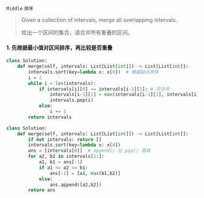 `Middle`    `排序`

> Given a collection of intervals, merge all overlapping intervals.
>
> 给出一个区间的集合，请合并所有重叠的区间。

#### 1. 先根据最小值对区间排序，再比较是否重叠

```python
class Solution:
    def merge(self, intervals: List[List[int]]) -> List[List[int]]:
        intervals.sort(key=lambda x: x[0])  # 根据起点排序
        i = 1
        while i < len(intervals):
            if intervals[i][0] <= intervals[i-1][1]: # 可合并
                intervals[i-1][1] = max(intervals[i-1][1], intervals[i][1])
                intervals.pop(i)
            else:
                i += 1
        return intervals
```

```python
class Solution:
    def merge(self, intervals: List[List[int]]) -> List[List[int]]:
        if not intervals: return []
        intervals.sort(key=lambda x: x[0])
        ans = [intervals[0]]  # append() 比 pop() 高效
        for a2, b2 in intervals[1:]:
            a1, b1 = ans[-1]
            if a1 <= a2 <= b1:
                ans[-1] = [a1, max(b1,b2)]
            else:
                ans.append([a2,b2])
        return ans
```


